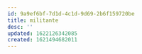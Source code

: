 ```yaml
---
id: 9a9ef6bf-7d1d-4c1d-9d69-2b6f159720be
title: militante
desc: ''
updated: 1622126342085
created: 1621494682011
---
```

